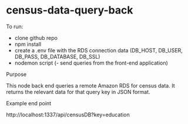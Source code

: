 # census-data-query-back

To run:

- clone github repo
- npm install
- create a .env file with the RDS connection data
(DB_HOST,
DB_USER,
DB_PASS,
DB_DATABASE,
DB_SSL)
- nodemon script
  (- send queries from the front-end application)

Purpose

This node back end queries a remote Amazon RDS for census data. It returns the relevant data for that query key in JSON format.

Example end point

http://localhost:1337/api/censusDB?key=education
